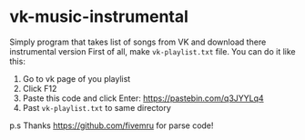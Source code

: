 # vk-music-instrumental
Simply program that takes list of songs from VK and download there instrumental version
First of all, make <code>vk-playlist.txt</code> file. You can do it like this:
1. Go to vk page of you playlist
2. Click F12
3. Paste this code and click Enter:
https://pastebin.com/q3JYYLq4
4. Past <code>vk-playlist.txt</code> to same directory

p.s Thanks https://github.com/fivemru for parse code!
